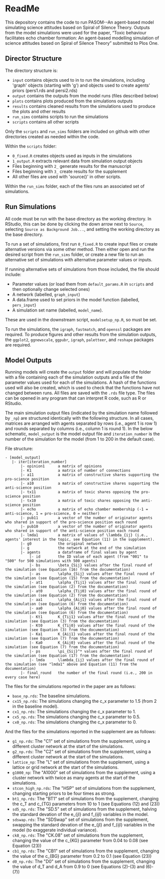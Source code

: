 # ReadMe

This depository contains the code to run PASOM--An agent-based model simulating science attitudes based on Spiral of Silence Theory. Outputs from the model simulations were used for the paper, “Toxic behaviour facilitates echo chamber formation: An agent-based modelling simulation of science attitudes based on Spiral of Silence Theory” submitted to Plos One.

## Director Structure

The directory structure is:
- `input`		  contains objects used to in to run the simulations, including 'graph' objects (starting with 'g') and objects used to create agents' priors (pers1.rds and persi2.rds)
- `output`	  contains the outputs from the model runs (files described below)
- `plots`		  contains plots produced from the simulations outputs
- `results`	  contains cleaned results from the simulations used to produce the plots and other results
- `run_sims`	contains scripts to run the simulations
- `scripts`	  contains all other scripts

Only the `scripts` and `run_sims` folders are included on github with other directories created as needed within the code.

Within the `scripts` folder:
- `0_fixed.R` creates objects used as inputs in the simulations
- `1_output.R` extracts relevant data from simulation output objects
- Files beginning with `2_` generate results for the manuscript
- Files beginning with `3_` create results for the supplement
- All other files are used with 'source()' in other scripts.

Within the `run_sims` folder, each of the files runs an associated set of simulations.

## Run Simulations

All code must be run with the base directory as the working directory. In RStudio, this can be done by clicking the down arrow next to `Source`, selecting `Source as Background Job...`, and setting the working directory as the base directory.

To run a set of simulations, first run `0_fixed.R` to create input files or create alternative versions via some other method. Then either open and run the desired script from the `run_sims` folder, or create a new file to run an alternative set of simulations with alternative parameter values or inputs.

If running alternative sets of simulations from those included, the file should include:
- Parameter values (or load them from `default_params.R` in `scripts` and then optionally change selected ones)
- A network (labelled, `graph_input`)
- A data.frame used to set priors in the model function (labelled, `pers_input`)
- A simulation set name (labelled, `model_name`).

These are used in the downstream script, `modelsetup_np.R`, so must be set.

To run the simulations, the `igraph`, `fastmatch`, and `openssl` packages are required. To produce figures and other results from the simulation outputs, the `ggplot2`, `ggnewscale`, `ggpubr`, `igraph`, `paletteer`, and `reshape` packages are required.

## Model Outputs

Running models will create the `output` folder and will populate the folder with a file containing each of the simulation outputs and a file of the parameter values used for each of the simulations. A hash of the functions used will also be created, which is used to check that the functions have not changed between runs. All files are saved with the `.rds` file type. The files can be opened in any program that can interpret R code, such as R or RStudio.

The main simulation output files (indicated by the simulation name followed by `_np`) are structured identically with the following structure. In all cases, matrices are arranged with agents separated by rows (i.e., agent 1 is row 1) and rounds separated by columns (i.e., column 1 is round 1). In the below schematic, `model_output` is the model output file and `iteration_number` is the number of the simulation for the model (from 1 to 200 in the default case).

File structure:
```
- [model_output]
   |- iter[iteration_number]
       |- opinion1      a matrix of opinions
       |- K1            a matrix of number of connections
       |- a11           a matrix of constructive shares supporting the pro-science position
       |- a10           a matrix of constructive shares supporting the anti-science position
       |- tx11          a matrix of toxic shares opposing the pro-science position
       |- tx10          a matrix of toxic shares opposing the anti-science position
       |- echo          a matrix of echo chamber membership (-1 = anti-science, 1 = pro-science, 0 = neither)
       |- pub11         a vector of the number of originator agents who shared in support of the pro-science position each round
       |- pub10         a vector of the number of originator agents who shared in support of the anti-science position each round
       |- lmda1         a matrix of values of \lambda_{ij} (i.e., agents' interest in the topic, see Equation (11) in the supplement).
       |- g0            the original network
       |- g             the network at the end of the simulation
       |- agents        a dataframe of final values by agent
           |- id        the ID value of each agent (from "001" to "500" for 500 simulations with 500 agents)
           |- bs        \beta_{Sij} values after the final round of the simulation (see Equation (16) from the documentation)
           |- as        \alpha_{Sij} values after the final round of the simulation (see Equation (15) from the documentation)
           |- at1       \alpha_{Tij1} values after the final round of the simulation (see Equation (2) from the documentation)
           |- at0       \alpha_{Tij0} values after the final round of the simulation (see Equation (2) from the documentation)
           |- aa1       \alpha_{Aij1} values after the final round of the simulation (see Equation (6) from the documentation)
           |- aa0       \alpha_{Aij0} values after the final round of the simulation (see Equation (6) from the documentation)
           |- Kt1       K_{Tij1} values after the final round of the simulation (see Equation (3) from the documentation)
           |- Kt0       K_{Tij0} values after the final round of the simulation (see Equation (3) from the documentation)
           |- Ka1       K_{Aij1} values after the final round of the simulation (see Equation (7) from the documentation)
           |- Ka0       K_{Aij0} values after the final round of the simulation (see Equation (7) from the documentation)
           |- ps        \pi_{Sij}^* values after the final round of the simulation (see Equation (17) from the documentation)
           |- lmda      \lambda_{ij} values after the final round of the simulation (see "lmda1" above and Equation (11) from the documentation)
       |- final_round   the number of the final round (i.e., 200 in every case here)
```

The files for the simulations reported in the paper are as follows:

- `base_np.rds`: The baseline simulations.
- `cx15_np.rds`: The simulations changing the c_x parameter to 1.5 (from 2 in the baseline model).
- `cx1_np.rds`: The simulations changing the c_x parameter to 1.
- `cx5_np.rds`: The simulations changing the c_x parameter to 0.5.
- `cx0_np.rds`: The simulations changing the c_x parameter to 0.

And the files for the simulations reported in the supplement are as follows:

- `g1_np.rds`: The "C1" set of simulations from the supplement, using a different cluster network at the start of the simulations.
- `g2_np.rds`: The "C2" set of simulations from the supplement, using a different cluster network at the start of the simulations.
- `lattice_np`: The "L" set of simulations from the supplement, using a lattice or grid network at the start of the simulations.
- `g1000_np`: The "A1000" set of simulations from the supplement, using a cluster network with twice as many agents at the start of the simulations.
- `stcon_high_np.rds`: The "HSP" set of simulations from the supplement, changing starting priors to be four times as strong.
- `bt1_np.rds`: The "BT1" set of simulations from the supplement, changing the c_T and c_{TG} parameters from 10 to 1 (see Equations (12) and (23))
- `sd5_np.rds`: The "SD.5" set of simulations from the supplement, halving the standard devation of the e_{jI} and f_{ijI} variables in the model.
- `sdswap.rds`: The "SDSwap" set of simulations from the supplement, swapping the standard devation of the e_{jI} and f_{ijI} variables in the model (to exaggerate individual variance).
- `ck8_np.rds`: The "CK.08" set of simulations from the supplement, changing the value of the c_{KG} parameter from 0.04 to 0.08 (see Equation (23))
- `cb1_np.rds`: The "CB1" set of simulations from the supplement, changing the value of the c_{BG} parameter from 0.2 to 0.1 (see Equation (23))
- `d0_np.rds`: The "D0" set of simulations from the supplement, changing the value of d_T and d_A from 0.9 to 0 (see Equations (2)-(3) and (6)-(7))
